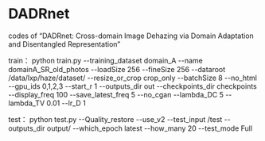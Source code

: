 # DADRnet
codes of “DADRnet: Cross-domain Image Dehazing via Domain Adaptation and Disentangled Representation”

train：
python train.py --training_dataset domain_A --name domainA_SR_old_photos --loadSize 256 --fineSize 256 --dataroot /data/lxp/haze/dataset/ --resize_or_crop crop_only --batchSize 8 --no_html --gpu_ids 0,1,2,3 --start_r 1 --outputs_dir out --checkpoints_dir checkpoints --display_freq 100 --save_latest_freq 5 --no_cgan --lambda_DC 5 --lambda_TV 0.01 --lr_D 1

test：
python test.py --Quality_restore --use_v2 --test_input /test --outputs_dir output/ --which_epoch latest --how_many 20 --test_mode Full

